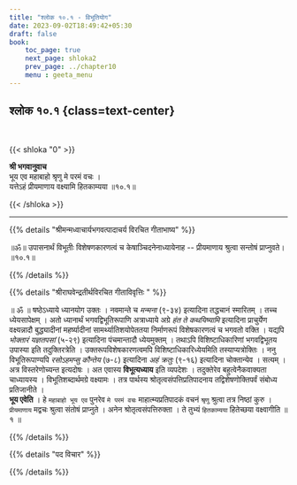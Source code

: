 ```yaml
---
title: "श्लोक १०.१ - विभूतियोग"
date: 2023-09-02T18:49:42+05:30
draft: false
book:
    toc_page: true
    next_page: shloka2
    prev_page: ../chapter10
    menu : geeta_menu
---
```



## श्लोक १०.१ {class=text-center}

<br/>

{{< shloka  "0"  >}}

**श्री भगवानुवाच**  
भूय एव महाबाहो श्रृणु मे परमं वचः ।   
यत्तेऽहं प्रीयमाणाय वक्ष्यामि हितकाम्यया ॥१०.१॥  

{{< /shloka >}}

---


{{% details "श्रीमन्मध्वाचार्यभगवत्पादाचर्य विरचित  गीताभाष्य" %}}

॥ॐ॥ उपासनार्थं विभूतीः विशेषणकारणत्वं च केषाञ्चिदनेनाध्यायेनाह -- 
प्रीयमाणाय श्रुत्वा सन्तोषं प्राप्नुवते।  ॥१०.१॥    

{{% /details %}}



{{% details "श्रीराघवेन्द्रतीर्थविरचित गीताविवृत्तिः " %}}

॥ ॐ ॥ षष्ठेऽध्याये ध्यानयोग उक्तः । 
नवमान्ते च *मन्मना* (९-३४) इत्यादिना तद्धचानं स्मारितम्‌ । 
तच्च ध्येयसापेक्षम्‌ । अतो ध्यानार्थं
भगवद्विभूतिरूपाणि अत्राध्याये अग्रे *हंत ते कथयिष्यामि* इत्यादिना
प्राचुर्येण वक्ष्यन्नादौ बुद्ध्यादीनां महर्ष्यादीनां सामर्थ्यातिशयोपेततया
निर्माणरूपं विशेषकारणत्वं च भगवतो वक्ति । यद्यपि *भोक्तारं यज्ञतपसां*
(५-२९) इत्यादिना पंचमान्तादौ ध्येयमुक्तम्‌ । तथाऽपि विशिष्टाधिकारिणां
भगवद्विभूतय उपास्या इति तदुक्तिरत्रेति । उक्तरूपविशेषकारणत्वमपि
विशिष्टाधिकारिध्येयमिति तस्याप्यत्रोक्तिः । ननु विभूतिरूपाण्यपि
*रसोऽहमप्सु कौन्तेय* (७-८) इत्यादिना *अहं क्रतुः* (९-१६)
इत्यादिना चोक्तान्येव । सत्यम्‌ । अत्र विस्तरेणोच्यन्त इत्यदोषः । अत
एवास्य **विभूत्यध्याय** इति व्यपदेशः । तदुक्तेरेव बहुत्वेनैकवाक्यता
चाध्यायस्य । विभूतिशब्दार्थमग्रे वक्ष्यामः । तत्र पार्थस्य
श्रोतृत्वसंपत्तिप्रतिपादनाय तद्विशेषणोक्तिपर्वं संबोध्य प्रतिजानीते ।   
**भूय एवेति** । हे `महाबाहो भूय एव` पुनरेव `मे परमं वचः` 
माहात्म्यप्रतिपादकं वचनं `श्रृणु` श्रुत्वा तत्र निष्ठां कुरु । 
`प्रीयमाणाय` मद्वचः श्रुत्वा संतोषं प्राप्नुते । 
अनेन श्रोतृत्वसंपत्तिरुक्ता । ते तुभ्यं `हितकाम्यया` 
हितेच्छया वक्ष्वागीति ॥ १ ॥

{{% /details %}}



{{% details "पद विचार" %}}


{{% /details %}}
